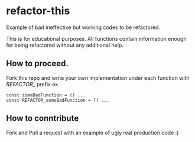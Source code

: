 # refactor-this
Example of bad ineffective but working codes to be refactored.

This is for educational purposes.
All functions contain information enough for being refactored without any additional help.

## How to proceed.
Fork this repo and write your own implementation under each function with *REFACTOR_* prefix
ex. 
```
const someBadFunction = () ...
const REFACTOR_someBadFunction = () ...
```
## How to conntribute
Fork and Pull a request with an example of ugly real production code :)
